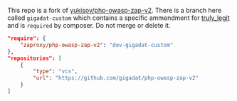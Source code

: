 This repo is a fork of [yukisov/php-owasp-zap-v2](https://github.com/yukisov/php-owasp-zap-v2). There is a branch here called `gigadat-custom` which contains a specific ammendment for [truly_legit](https://github.com/gigadat/truly_legit) and is `required` by composer. Do not merge or delete it.
```json
"require": {
    "zaproxy/php-owasp-zap-v2": "dev-gigadat-custom"
},
"repositories": [
    {
        "type": "vcs",
        "url": "https://github.com/gigadat/php-owasp-zap-v2"
    }
]
```

